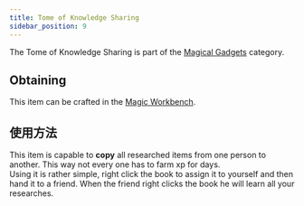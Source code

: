 ```yaml
---
title: Tome of Knowledge Sharing
sidebar_position: 9
---
```


The Tome of Knowledge Sharing is part of the [Magical Gadgets](Magical-Gadgets) category.

## Obtaining

This item can be crafted in the [Magic Workbench](Magic-Workbench).

## 使用方法

This item is capable to **copy** all researched items from one person to another. This way not every one has to farm xp for days.  
Using it is rather simple, right click the book to assign it to yourself and then hand it to a friend. When the friend right clicks the book he will learn all your researches.
